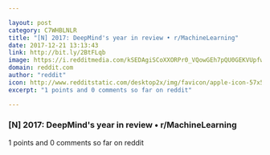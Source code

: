 ```yaml
---

layout: post
category: C7WHBLNLR
title: "[N] 2017: DeepMind's year in review • r/MachineLearning"
date: 2017-12-21 13:13:43
link: http://bit.ly/2BtFLqb
image: https://i.redditmedia.com/kSEDAgiSCoXXORPr0_VQowGEh7pQU0GEKVUpfws40XU.jpg?w=320&s=faa5ffc299838be899e04dd8a43ee26d
domain: reddit.com
author: "reddit"
icon: http://www.redditstatic.com/desktop2x/img/favicon/apple-icon-57x57.png
excerpt: "1 points and 0 comments so far on reddit"

---
```


### [N] 2017: DeepMind's year in review • r/MachineLearning

1 points and 0 comments so far on reddit